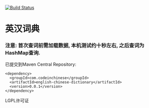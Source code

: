 [![Build Status](https://travis-ci.org/program-in-chinese/english-chinese-dictionary.svg?branch=master)](https://travis-ci.org/program-in-chinese/english-chinese-dictionary)

# 英汉词典

### 注意: 首次查词前需加载数据, 本机测试约十秒左右, 之后查词为HashMap查询.

已提交到Maven Central Repository:
```
<dependency>
  <groupId>com.codeinchinese</groupId>
  <artifactId>english-chinese-dictionary</artifactId>
  <version>0.0.1</version>
</dependency>
```

LGPL许可证
